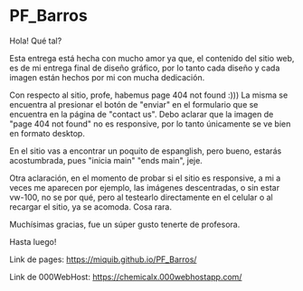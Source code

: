 # PF_Barros
Hola! Qué tal?

Esta entrega está hecha con mucho amor ya que, el contenido del sitio web, es de mi entrega final de diseño gráfico, por lo tanto cada diseño y cada imagen están hechos por mi con mucha dedicación.

Con respecto al sitio, profe, habemus page 404 not found :))) 
La misma se encuentra al presionar el botón de "enviar" en el formulario que se encuentra en la página de "contact us".
Debo aclarar que la imagen de "page 404 not found" no es responsive, por lo tanto únicamente se ve bien en formato desktop.

En el sitio vas a encontrar un poquito de espanglish, pero bueno, estarás acostumbrada, pues "inicia main" "ends main", jeje.

Otra aclaración, en el momento de probar si el sitio es responsive, a mi a veces me aparecen por ejemplo, las imágenes descentradas, o sin estar vw-100, no se por qué, pero al testearlo directamente en el celular o al recargar el sitio, ya se acomoda. Cosa rara.

Muchísimas gracias, fue un súper gusto tenerte de profesora.

Hasta luego!


Link de pages:
https://miquib.github.io/PF_Barros/

Link de 000WebHost:
https://chemicalx.000webhostapp.com/
